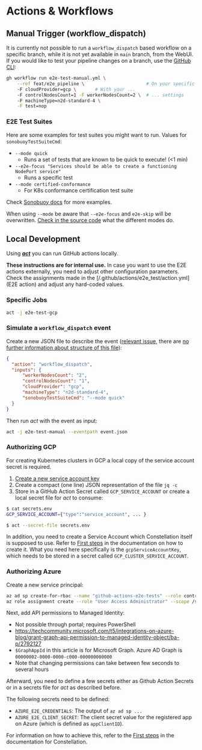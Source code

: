 # Actions & Workflows

## Manual Trigger (workflow_dispatch)

It is currently not possible to run a `workflow_dispatch` based workflow on a specific branch, while it is not yet available in `main` branch, from the WebUI. If you would like to test your pipeline changes on a branch, use the [GitHub CLI](https://github.com/cli/cli):

```bash
gh workflow run e2e-test-manual.yml \
    --ref feat/e2e_pipeline \                       # On your specific branch!
    -F cloudProvider=gcp \       # With your ...
    -F controlNodesCount=1 -F workerNodesCount=2 \  # ... settings
    -F machineType=n2d-standard-4 \
    -F test=nop
```

### E2E Test Suites

Here are some examples for test suites you might want to run. Values for `sonobuoyTestSuiteCmd`:

* `--mode quick`
    * Runs a set of tests that are known to be quick to execute! (<1 min)
* `--e2e-focus "Services should be able to create a functioning NodePort service"`
    * Runs a specific test
* `--mode certified-conformance`
    * For K8s conformance certification test suite

Check [Sonobuoy docs](https://sonobuoy.io/docs/latest/e2eplugin/) for more examples.

When using `--mode` be aware that `--e2e-focus` and `e2e-skip` will be overwritten. [Check in the source code](https://github.com/vmware-tanzu/sonobuoy/blob/e709787426316423a4821927b1749d5bcc90cb8c/cmd/sonobuoy/app/modes.go#L130) what the different modes do.

## Local Development
Using [***act***](https://github.com/nektos/act) you can run GitHub actions locally.

**These instructions are for internal use.**
In case you want to use the E2E actions externally, you need to adjust other configuration parameters.
Check the assignments made in the [/.github/actions/e2e_test/action.yml](E2E action) and adjust any hard-coded values.

### Specific Jobs

```bash
act -j e2e-test-gcp
```

### Simulate a `workflow_dispatch` event

Create a new JSON file to describe the event ([relevant issue](https://github.com/nektos/act/issues/332), there are [no further information about structure of this file](https://github.com/nektos/act/blob/master/pkg/model/github_context.go#L11)):

```json
{
  "action": "workflow_dispatch",
  "inputs": {
      "workerNodesCount": "2",
      "controlNodesCount": "1",
      "cloudProvider": "gcp",
      "machineType": "n2d-standard-4",
      "sonobuoyTestSuiteCmd": "--mode quick"
  }
}
```

Then run *act* with the event as input:

```bash
act -j e2e-test-manual --eventpath event.json
```

### Authorizing GCP

For creating Kubernetes clusters in GCP a local copy of the service account secret is required.

1. [Create a new service account key](https://console.cloud.google.com/iam-admin/serviceaccounts/details/112741463528383500960/keys?authuser=0&project=constellation-331613&supportedpurview=project)
2. Create a compact (one line) JSON representation of the file `jq -c`
3. Store in a GitHub Action Secret called `GCP_SERVICE_ACCOUNT` or create a local secret file for *act* to consume:

```bash
$ cat secrets.env
GCP_SERVICE_ACCOUNT={"type":"service_account", ... }

$ act --secret-file secrets.env
```

In addition, you need to create a Service Account which Constellation itself is supposed to use. Refer to [First steps](https://docs.edgeless.systems/constellation/getting-started/first-steps#create-a-cluster) in the documentation on how to create it. What you need here specifically is the `gcpServiceAccountKey`, which needs to be stored in a secret called `GCP_CLUSTER_SERVICE_ACCOUNT`.

### Authorizing Azure

Create a new service principal:

```bash
az ad sp create-for-rbac --name "github-actions-e2e-tests" --role contributor --scopes /subscriptions/0d202bbb-4fa7-4af8-8125-58c269a05435 --sdk-auth
az role assignment create --role "User Access Administrator" --scope /subscriptions/0d202bbb-4fa7-4af8-8125-58c269a05435 --assignee <SERVICE_PRINCIPAL_CLIENT_ID>
```

Next, add API permissions to Managed Identity:

* Not possible through portal; requires PowerShell
* <https://techcommunity.microsoft.com/t5/integrations-on-azure-blog/grant-graph-api-permission-to-managed-identity-object/ba-p/2792127>
* `$GraphAppId` in this article is for Microsoft Graph. Azure AD Graph is `00000002-0000-0000-c000-000000000000`
* Note that changing permissions can take between few seconds to several hours

Afterward, you need to define a few secrets either as Github Action Secrets or in a secrets file for *act* as described before.

The following secrets need to be defined:

* `AZURE_E2E_CREDENTIALS`: The output of `az ad sp ...`
* `AZURE_E2E_CLIENT_SECRET`: The client secret value for the registered app on Azure (which is defined as `appClientID`).

For information on how to achieve this, refer to the [First steps](https://docs.edgeless.systems/constellation/getting-started/first-steps) in the documentation for Constellation.
